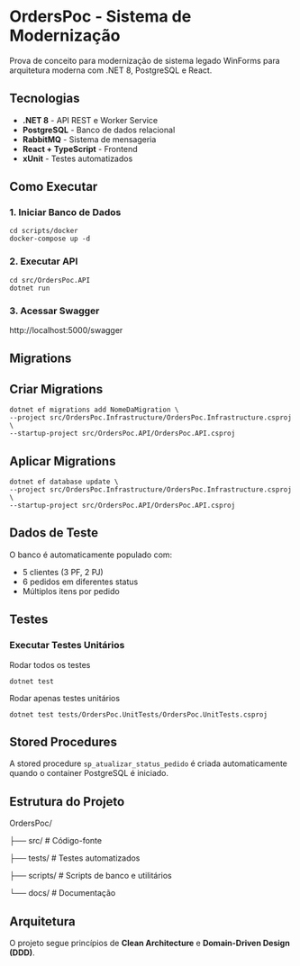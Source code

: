 # OrdersPoc - Sistema de Modernização

Prova de conceito para modernização de sistema legado WinForms para arquitetura moderna com .NET 8, PostgreSQL e React.

## Tecnologias

- **.NET 8** - API REST e Worker Service
- **PostgreSQL** - Banco de dados relacional
- **RabbitMQ** - Sistema de mensageria
- **React + TypeScript** - Frontend
- **xUnit** - Testes automatizados

## Como Executar

### 1. Iniciar Banco de Dados

```shell
cd scripts/docker 
docker-compose up -d
```

### 2. Executar API
```shell
cd src/OrdersPoc.API
dotnet run
```

### 3. Acessar Swagger
http://localhost:5000/swagger

## Migrations

## Criar Migrations
```shell
dotnet ef migrations add NomeDaMigration \
--project src/OrdersPoc.Infrastructure/OrdersPoc.Infrastructure.csproj \
--startup-project src/OrdersPoc.API/OrdersPoc.API.csproj
```

## Aplicar Migrations
```shell
dotnet ef database update \
--project src/OrdersPoc.Infrastructure/OrdersPoc.Infrastructure.csproj \
--startup-project src/OrdersPoc.API/OrdersPoc.API.csproj
```
## Dados de Teste

O banco é automaticamente populado com:
- 5 clientes (3 PF, 2 PJ)
- 6 pedidos em diferentes status
- Múltiplos itens por pedido

## Testes

### Executar Testes Unitários

Rodar todos os testes
```shell 
dotnet test
```

Rodar apenas testes unitários
```shell 
dotnet test tests/OrdersPoc.UnitTests/OrdersPoc.UnitTests.csproj
```

## Stored Procedures

A stored procedure `sp_atualizar_status_pedido` é criada automaticamente quando o container PostgreSQL é iniciado.


## Estrutura do Projeto
OrdersPoc/

├── src/ # Código-fonte

├── tests/ # Testes automatizados

├── scripts/ # Scripts de banco e utilitários

└── docs/ # Documentação

## Arquitetura

O projeto segue princípios de **Clean Architecture** e **Domain-Driven Design (DDD)**.
